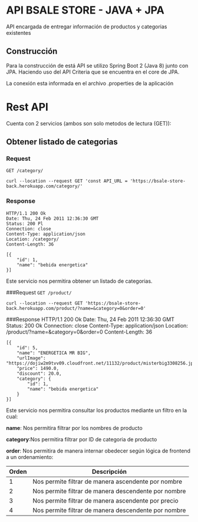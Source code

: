 # API BSALE STORE - JAVA + JPA

API encargada de entregar información de productos y categorias existentes

## Construcción

Para la construcción de está API se utilizo Spring Boot 2 (Java 8) junto con JPA. 
Haciendo uso del API Criteria que se encuentra en el core de JPA.

La conexión esta informada en el archivo .properties de la aplicación

# Rest API

Cuenta con 2 servicios (ambos son solo metodos de lectura (GET)):

## Obtener listado de categorias

### Request
`GET /category/`
        
    curl --location --request GET 'const API_URL = 'https://bsale-store-back.herokuapp.com/category/'


### Response 
    HTTP/1.1 200 Ok
    Date: Thu, 24 Feb 2011 12:36:30 GMT
    Status: 200 Pl
    Connection: close
    Content-Type: application/json
    Location: /category/
    Content-Length: 36

    [{
        "id": 1,
        "name": "bebida energetica"
    }]


Este servicio nos permitira obtener un listado de categorias.

###Request
`GET /product/`

    curl --location --request GET 'https://bsale-store-back.herokuapp.com/product/?name=&category=0&order=0'

###Response
    HTTP/1.1 200 Ok
    Date: Thu, 24 Feb 2011 12:36:30 GMT
    Status: 200 Ok
    Connection: close
    Content-Type: application/json
    Location: /product/?name=&category=0&order=0
    Content-Length: 36

    [{
        "id": 5,
        "name": "ENERGETICA MR BIG",
        "urlImage": "https://dojiw2m9tvv09.cloudfront.net/11132/product/misterbig3308256.jpg",
        "price": 1490.0,
        "discount": 20.0,
        "category": {
            "id": 1,
            "name": "bebida energetica"
        }
    }]
Este servicio nos permitira consultar los productos mediante un filtro en la cual:

__name__: Nos permitira filtrar por los nombres de producto 

__category__:Nos permitira filtrar por ID de categoria de producto

__order__: Nos permitira de manera internar obedecer según lógica de frontend a un ordenamiento:

Orden | Descripción                                         
--- |-----------------------------------------------------
1 | Nos permite filtrar de manera ascendente por nombre 
2 | Nos permite filtrar de manera descendente por nombre
3 | Nos permite filtrar de manera ascendente por precio
4 | Nos permite filtrar de manera descendente por nombre


